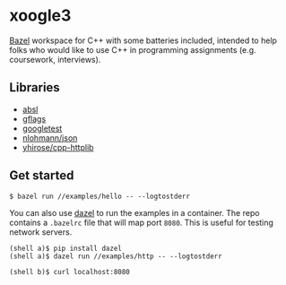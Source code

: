 # xoogle3

[Bazel](https://bazel.build/) workspace for C++ with some batteries included,
intended to help folks who would like to use C++ in programming assignments
(e.g. coursework, interviews).

## Libraries

* [absl](https://abseil.io/)
* [gflags](https://github.com/gflags/gflags/tree/v2.2.2)
* [googletest](https://github.com/google/googletest)
* [nlohmann/json](https://github.com/nlohmann/json/tree/v3.9.1)
* [yhirose/cpp-httplib](https://github.com/yhirose/cpp-httplib/tree/v0.8.6)

## Get started

```
$ bazel run //examples/hello -- --logtostderr
```

You can also use [dazel](https://github.com/nadirizr/dazel) to run the examples
in a container. The repo contains a `.bazelrc` file that will map port `8080`.
This is useful for testing network servers.

```
(shell a)$ pip install dazel
(shell a)$ dazel run //examples/http -- --logtostderr
```
```
(shell b)$ curl localhost:8080
```
